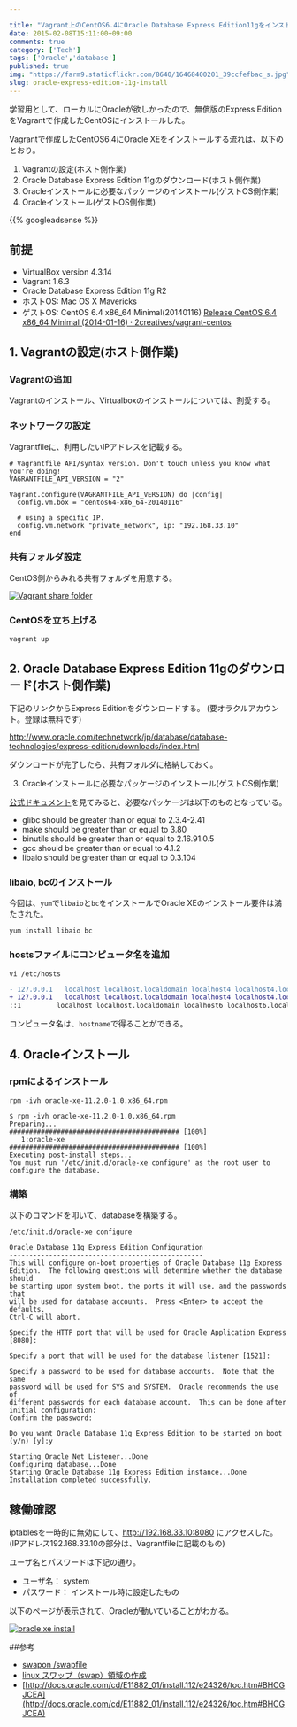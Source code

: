 ```yaml
---

title: "Vagrant上のCentOS6.4にOracle Database Express Edition11gをインストールする"
date: 2015-02-08T15:11:00+09:00
comments: true
category: ['Tech']
tags: ['Oracle','database']
published: true
img: "https://farm9.staticflickr.com/8640/16468400201_39ccfefbac_s.jpg" 
slug: oracle-express-edition-11g-install
---
```



学習用として、ローカルにOracleが欲しかったので、無償版のExpress EditionをVagrantで作成したCentOSにインストールした。


Vagrantで作成したCentOS6.4にOracle XEをインストールする流れは、以下のとおり。

1. Vagrantの設定(ホスト側作業)
2. Oracle Database Express Edition 11gのダウンロード(ホスト側作業)
3. Oracleインストールに必要なパッケージのインストール(ゲストOS側作業)
4. Oracleインストール(ゲストOS側作業)


{{% googleadsense %}}


## 前提
- VirtualBox version 4.3.14
- Vagrant 1.6.3
- Oracle Database Express Edition 11g R2
- ホストOS: Mac OS X Mavericks
- ゲストOS: CentOS 6.4 x86_64 Minimal(20140116)
[Release CentOS 6.4 x86_64 Minimal (2014-01-16) · 2creatives/vagrant-centos](https://github.com/2creatives/vagrant-centos/releases/tag/v6.4.2)



## 1. Vagrantの設定(ホスト側作業)

### Vagrantの追加

Vagrantのインストール、Virtualboxのインストールについては、割愛する。

### ネットワークの設定

Vagrantfileに、利用したいIPアドレスを記載する。

```
# Vagrantfile API/syntax version. Don't touch unless you know what you're doing!
VAGRANTFILE_API_VERSION = "2"

Vagrant.configure(VAGRANTFILE_API_VERSION) do |config|
  config.vm.box = "centos64-x86_64-20140116"

  # using a specific IP.
  config.vm.network "private_network", ip: "192.168.33.10"
end

```

### 共有フォルダ設定

CentOS側からみれる共有フォルダを用意する。

<p><a href="https://www.flickr.com/photos/35571855@N06/16444231326" title="Vagrant share folderby meganii, on Flickr"><img class="img-responsive" src="https://farm8.staticflickr.com/7423/16444231326_e7bed11e94_z.jpg" alt="Vagrant share folder"></a></p>



### CentOSを立ち上げる
```
vagrant up
```



## 2. Oracle Database Express Edition 11gのダウンロード(ホスト側作業)
下記のリンクからExpress Editionをダウンロードする。
(要オラクルアカウント。登録は無料です)

http://www.oracle.com/technetwork/jp/database/database-technologies/express-edition/downloads/index.html

ダウンロードが完了したら、共有フォルダに格納しておく。


3. Oracleインストールに必要なパッケージのインストール(ゲストOS側作業)

[公式ドキュメント](http://docs.oracle.com/cd/E17781_01/install.112/e18802/toc.htm#XEINL102)を見てみると、必要なパッケージは以下のものとなっている。


- glibc should be greater than or equal to 2.3.4-2.41
- make should be greater than or equal to 3.80
- binutils should be greater than or equal to 2.16.91.0.5
- gcc should be greater than or equal to 4.1.2
- libaio should be greater than or equal to 0.3.104


### libaio, bcのインストール

今回は、`yum`で`libaio`と`bc`をインストールでOracle XEのインストール要件は満たされた。

```
yum install libaio bc
```


### hostsファイルにコンピュータ名を追加

```
vi /etc/hosts
```

```diff
- 127.0.0.1   localhost localhost.localdomain localhost4 localhost4.localdomain4
+ 127.0.0.1   localhost localhost.localdomain localhost4 localhost4.localdomain4 vagrant-centos64.vagrantup.com
::1         localhost localhost.localdomain localhost6 localhost6.localdomain6
```

コンピュータ名は、`hostname`で得ることができる。



## 4. Oracleインストール

### rpmによるインストール

```
rpm -ivh oracle-xe-11.2.0-1.0.x86_64.rpm
```

```
$ rpm -ivh oracle-xe-11.2.0-1.0.x86_64.rpm
Preparing...                ########################################### [100%]
   1:oracle-xe              ########################################### [100%]
Executing post-install steps...
You must run '/etc/init.d/oracle-xe configure' as the root user to configure the database.
```

### 構築

以下のコマンドを叩いて、databaseを構築する。

```
/etc/init.d/oracle-xe configure
```


```
Oracle Database 11g Express Edition Configuration
-------------------------------------------------
This will configure on-boot properties of Oracle Database 11g Express
Edition.  The following questions will determine whether the database should
be starting upon system boot, the ports it will use, and the passwords that
will be used for database accounts.  Press <Enter> to accept the defaults.
Ctrl-C will abort.

Specify the HTTP port that will be used for Oracle Application Express [8080]:

Specify a port that will be used for the database listener [1521]:

Specify a password to be used for database accounts.  Note that the same
password will be used for SYS and SYSTEM.  Oracle recommends the use of
different passwords for each database account.  This can be done after
initial configuration:
Confirm the password:

Do you want Oracle Database 11g Express Edition to be started on boot (y/n) [y]:y

Starting Oracle Net Listener...Done
Configuring database...Done
Starting Oracle Database 11g Express Edition instance...Done
Installation completed successfully.
```



## 稼働確認

iptablesを一時的に無効にして、http://192.168.33.10:8080 にアクセスした。
(IPアドレス192.168.33.10の部分は、Vagrantfileに記載のもの)

ユーザ名とパスワードは下記の通り。

- ユーザ名： system
- パスワード： インストール時に設定したもの


以下のページが表示されて、Oracleが動いていることがわかる。

<p><a href="https://www.flickr.com/photos/35571855@N06/16468400201" title="oracle xe installby meganii, on Flickr"><img class="img-responsive" src="https://farm9.staticflickr.com/8640/16468400201_39ccfefbac_z.jpg" alt="oracle xe install"></a></p>

##参考
- [ swapon /swapfile](https://gist.github.com/koudaiii/0ed6a8558aa297af463e)
- [linux スワップ（swap）領域の作成](http://kazmax.zpp.jp/linux_beginner/mkswap.html)
- [http://docs.oracle.com/cd/E11882_01/install.112/e24326/toc.htm#BHCGJCEA](http://docs.oracle.com/cd/E11882_01/install.112/e24326/toc.htm#BHCGJCEA)
